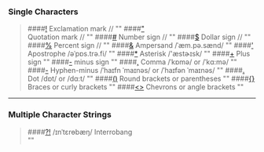 ### Single Characters
>####[!](https://en.wikipedia.org/wiki/Exclamation_mark)
    Exclamation mark //
    ""
>####["](https://en.wikipedia.org/wiki/Quotation_mark)  
    Quotation mark //
    ""
>####[#](https://en.wikipedia.org/wiki/Number_sign#Other_names_in_English)
    Number sign //
    ""
>####[$](https://en.wikipedia.org/wiki/Dollar_sign)
    Dollar sign //
    ""
>####[%](https://en.wikipedia.org/wiki/Percent_sign)
    Percent sign //
    ""
>####[&](http://dictionary.cambridge.org/pronunciation/english/ampersand)
    Ampersand /ˈæm.pə.sænd/ 
    ""
>####['](http://dictionary.cambridge.org/dictionary/english-chinese-simplified/apostrophe?q=Apostrophe)
    Apostrophe /əˈpɒs.trə.fi/
    ""
>####[*](https://en.wikipedia.org/wiki/Asterisk)
    Asterisk /'æstɚɪsk/
    ""
>####[+](https://en.wikipedia.org/wiki/Plus_and_minus_signs)
    Plus sign
    ""
>####[-](https://en.wikipedia.org/wiki/Plus_and_minus_signs)
    minus sign
    ""
>####[,](https://en.wikipedia.org/wiki/Comma)
    Comma /ˈkɒmə/ or /ˈkɑ:mə/
    ""
>####[-](https://en.wikipedia.org/wiki/Hyphen-minus)
    Hyphen-minus  /ˈhaɪfn ˈmaɪnəs/ or /ˈhaɪfən ˈmaɪnəs/
    ""
>####[.](https://en.wikipedia.org/wiki/Dot)
    Dot /dɒt/ or /dɑ:t/
    ""
>####[()](https://en.wikipedia.org/wiki/Bracket)
    Round brackets or parentheses
    ""
>####[{}](https://en.wikipedia.org/wiki/Bracket)
    Braces or curly brackets
    ""
>####[<>](https://en.wikipedia.org/wiki/Bracket)
    Chevrons or angle brackets
    ""
    
***

### Multiple Character Strings
>####[?!](https://en.wikipedia.org/wiki/Interrobang)
    /ɪnˈtɛrɵbæŋ/ Interrobang  
    ""
